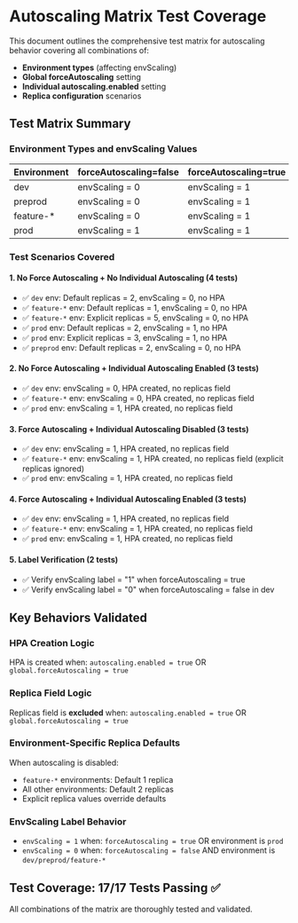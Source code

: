 # Autoscaling Matrix Test Coverage

This document outlines the comprehensive test matrix for autoscaling behavior covering all combinations of:
- **Environment types** (affecting envScaling)
- **Global forceAutoscaling** setting
- **Individual autoscaling.enabled** setting  
- **Replica configuration** scenarios

## Test Matrix Summary

### Environment Types and envScaling Values

| Environment | forceAutoscaling=false | forceAutoscaling=true |
|-------------|----------------------|----------------------|
| dev         | envScaling = 0       | envScaling = 1       |
| preprod     | envScaling = 0       | envScaling = 1       |
| feature-*   | envScaling = 0       | envScaling = 1       |
| prod        | envScaling = 1       | envScaling = 1       |

### Test Scenarios Covered

#### 1. No Force Autoscaling + No Individual Autoscaling (4 tests)
- ✅ `dev` env: Default replicas = 2, envScaling = 0, no HPA
- ✅ `feature-*` env: Default replicas = 1, envScaling = 0, no HPA  
- ✅ `feature-*` env: Explicit replicas = 5, envScaling = 0, no HPA
- ✅ `prod` env: Default replicas = 2, envScaling = 1, no HPA
- ✅ `prod` env: Explicit replicas = 3, envScaling = 1, no HPA
- ✅ `preprod` env: Default replicas = 2, envScaling = 0, no HPA

#### 2. No Force Autoscaling + Individual Autoscaling Enabled (3 tests)
- ✅ `dev` env: envScaling = 0, HPA created, no replicas field
- ✅ `feature-*` env: envScaling = 0, HPA created, no replicas field
- ✅ `prod` env: envScaling = 1, HPA created, no replicas field

#### 3. Force Autoscaling + Individual Autoscaling Disabled (3 tests)
- ✅ `dev` env: envScaling = 1, HPA created, no replicas field
- ✅ `feature-*` env: envScaling = 1, HPA created, no replicas field (explicit replicas ignored)
- ✅ `prod` env: envScaling = 1, HPA created, no replicas field

#### 4. Force Autoscaling + Individual Autoscaling Enabled (3 tests)
- ✅ `dev` env: envScaling = 1, HPA created, no replicas field
- ✅ `feature-*` env: envScaling = 1, HPA created, no replicas field
- ✅ `prod` env: envScaling = 1, HPA created, no replicas field

#### 5. Label Verification (2 tests)
- ✅ Verify envScaling label = "1" when forceAutoscaling = true
- ✅ Verify envScaling label = "0" when forceAutoscaling = false in dev

## Key Behaviors Validated

### HPA Creation Logic
HPA is created when: `autoscaling.enabled = true` OR `global.forceAutoscaling = true`

### Replica Field Logic  
Replicas field is **excluded** when: `autoscaling.enabled = true` OR `global.forceAutoscaling = true`

### Environment-Specific Replica Defaults
When autoscaling is disabled:
- `feature-*` environments: Default 1 replica
- All other environments: Default 2 replicas
- Explicit replica values override defaults

### EnvScaling Label Behavior
- `envScaling = 1` when: `forceAutoscaling = true` OR environment is `prod`
- `envScaling = 0` when: `forceAutoscaling = false` AND environment is `dev/preprod/feature-*`

## Test Coverage: 17/17 Tests Passing ✅

All combinations of the matrix are thoroughly tested and validated.
